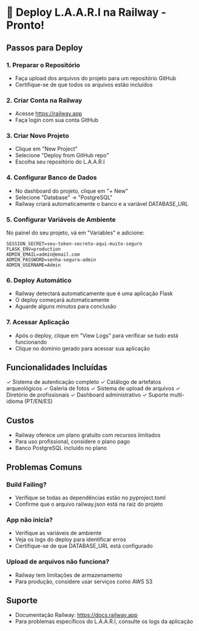 # 🚀 Deploy L.A.A.R.I na Railway - Pronto!

## Passos para Deploy

### 1. Preparar o Repositório
- Faça upload dos arquivos do projeto para um repositório GitHub
- Certifique-se de que todos os arquivos estão incluídos

### 2. Criar Conta na Railway
- Acesse https://railway.app
- Faça login com sua conta GitHub

### 3. Criar Novo Projeto
- Clique em "New Project"
- Selecione "Deploy from GitHub repo"
- Escolha seu repositório do L.A.A.R.I

### 4. Configurar Banco de Dados
- No dashboard do projeto, clique em "+ New"
- Selecione "Database" → "PostgreSQL"
- Railway criará automaticamente o banco e a variável DATABASE_URL

### 5. Configurar Variáveis de Ambiente
No painel do seu projeto, vá em "Variables" e adicione:

```
SESSION_SECRET=seu-token-secreto-aqui-muito-seguro
FLASK_ENV=production
ADMIN_EMAIL=admin@email.com
ADMIN_PASSWORD=senha-segura-admin
ADMIN_USERNAME=Admin
```

### 6. Deploy Automático
- Railway detectará automaticamente que é uma aplicação Flask
- O deploy começará automaticamente
- Aguarde alguns minutos para conclusão

### 7. Acessar Aplicação
- Após o deploy, clique em "View Logs" para verificar se tudo está funcionando
- Clique no domínio gerado para acessar sua aplicação

## Funcionalidades Incluídas
✓ Sistema de autenticação completo
✓ Catálogo de artefatos arqueológicos
✓ Galeria de fotos
✓ Sistema de upload de arquivos
✓ Diretório de profissionais
✓ Dashboard administrativo
✓ Suporte multi-idioma (PT/EN/ES)

## Custos
- Railway oferece um plano gratuito com recursos limitados
- Para uso profissional, considere o plano pago
- Banco PostgreSQL incluído no plano

## Problemas Comuns

### Build Failing?
- Verifique se todas as dependências estão no pyproject.toml
- Confirme que o arquivo railway.json está na raiz do projeto

### App não inicia?
- Verifique as variáveis de ambiente
- Veja os logs do deploy para identificar erros
- Certifique-se de que DATABASE_URL está configurado

### Upload de arquivos não funciona?
- Railway tem limitações de armazenamento
- Para produção, considere usar serviços como AWS S3

## Suporte
- Documentação Railway: https://docs.railway.app
- Para problemas específicos do L.A.A.R.I, consulte os logs da aplicação
